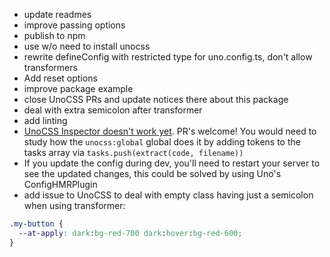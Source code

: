 - update readmes
- improve passing options
- publish to npm
- use w/o need to install unocss
- rewrite defineConfig with restricted type for uno.config.ts, don't allow transformers
- Add reset options
- improve package example
- close UnoCSS PRs and update notices there about this package
- deal with extra semicolon after transformer
- add linting
- [UnoCSS Inspector doesn't work yet](https://github.com/unocss/unocss/issues/1718). PR's welcome! You would need to study how the `unocss:global` global does it by adding tokens to the tasks array via `tasks.push(extract(code, filename))`
- If you update the config during dev, you'll need to restart your server to see the updated changes, this could be solved by using Uno's ConfigHMRPlugin
- add issue to UnoCSS to deal with empty class having just a semicolon when using transformer:
```css
.my-button {
  --at-apply: dark:bg-red-700 dark:hover:bg-red-600;
}
```